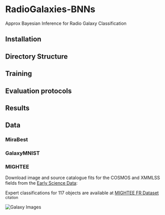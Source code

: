 # RadioGalaxies-BNNs
Approx Bayesian Inference for Radio Galaxy Classification

## Installation

## Directory Structure

## Training

## Evaluation protocols

## Results 

## Data 

### MiraBest
### GalaxyMNIST
### MIGHTEE
Download image and source catalogue fits for the COSMOS and XMMLSS fields from the [Early Science Data](https://archive-gw-1.kat.ac.za/public/repository/10.48479/emmd-kf31/index.html):

Expert classifications for 117 objects are available at [MIGHTEE FR Dataset](https://zenodo.org/records/8188867) <sup> citation </sup>

![Galaxy Images](/radiogalaxies_bnns/postage/galaxy_image.png)